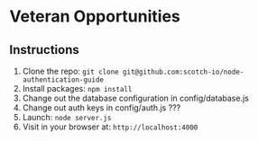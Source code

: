 # Veteran Opportunities

## Instructions

1. Clone the repo: `git clone git@github.com:scotch-io/node-authentication-guide`
2. Install packages: `npm install`
3. Change out the database configuration in config/database.js
4. Change out auth keys in config/auth.js ???
5. Launch: `node server.js`
6. Visit in your browser at: `http://localhost:4000`




